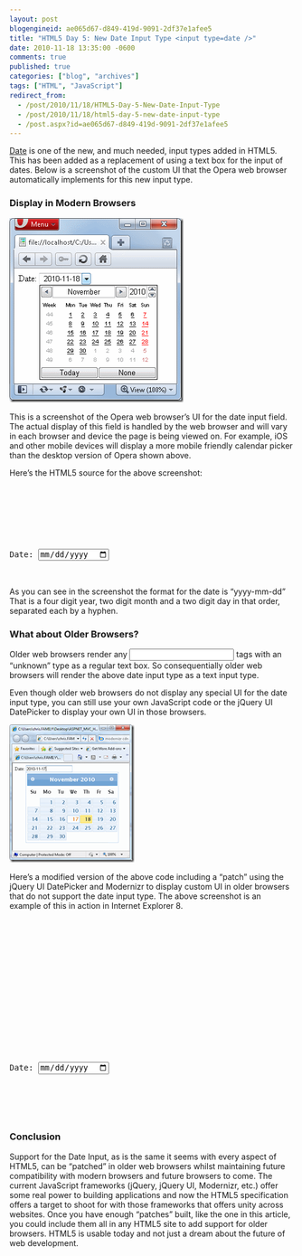 ```yaml
---
layout: post
blogengineid: ae065d67-d849-419d-9091-2df37e1afee5
title: "HTML5 Day 5: New Date Input Type <input type=date />"
date: 2010-11-18 13:35:00 -0600
comments: true
published: true
categories: ["blog", "archives"]
tags: ["HTML", "JavaScript"]
redirect_from: 
  - /post/2010/11/18/HTML5-Day-5-New-Date-Input-Type
  - /post/2010/11/18/html5-day-5-new-date-input-type
  - /post.aspx?id=ae065d67-d849-419d-9091-2df37e1afee5
---
```

<!-- more -->

<a href="http://www.w3.org/TR/html-markup/input.date.html">Date</a> is one of the new, and much needed, input types added in HTML5. This has been added as a replacement of using a text box for the input of dates. Below is a screenshot of the custom UI that the Opera web browser automatically implements for this new input type.
<h3>Display in Modern Browsers</h3>

<a href="/files/HTML5_INPUT_DATE_OPERA.png"><img style="background-image: none; padding-left: 0px; padding-right: 0px; display: inline; padding-top: 0px; border: 0px;" title="HTML5_INPUT_DATE_OPERA" src="/files/HTML5_INPUT_DATE_OPERA_thumb.png" alt="HTML5_INPUT_DATE_OPERA" width="308" height="326" border="0" /></a>

This is a screenshot of the Opera web browser&rsquo;s UI for the date input field. The actual display of this field is handled by the web browser and will vary in each browser and device the page is being viewed on. For example, iOS and other mobile devices will display a more mobile friendly calendar picker than the desktop version of Opera shown above.

Here&rsquo;s the HTML5 source for the above screenshot:
<pre class="brush: xml; first-line: 1; tab-size: 4; toolbar: false; "><!DOCTYPE html>
<meta charset="utf-8">
<html lang="en">
<head>
</head>
<body>

Date: <input type=date />

</body>
</html></pre>

As you can see in the screenshot the format for the date is &ldquo;yyyy-mm-dd&rdquo; That is a four digit year, two digit month and a two digit day in that order, separated each by a hyphen.
<h3>What about Older Browsers?</h3>

Older web browsers render any <input> tags with an &ldquo;unknown&rdquo; type as a regular text box. So consequentially older web browsers will render the above date input type as a text input type.

Even though older web browsers do not display any special UI for the date input type, you can still use your own JavaScript code or the jQuery UI DatePicker to display your own UI in those browsers.

<a href="/files/HTML5_INPUT_DATE_jQuery_IE8.png"><img style="background-image: none; padding-left: 0px; padding-right: 0px; display: inline; padding-top: 0px; border: 0px;" title="HTML5_INPUT_DATE_jQuery_IE8" src="/files/HTML5_INPUT_DATE_jQuery_IE8_thumb.png" alt="HTML5_INPUT_DATE_jQuery_IE8" width="221" height="244" border="0" /></a>

Here&rsquo;s a modified version of the above code including a &ldquo;patch&rdquo; using the jQuery UI DatePicker and Modernizr to display custom UI in older browsers that do not support the date input type. The above screenshot is an example of this in action in Internet Explorer 8.
<pre class="brush: xml; first-line: 1; tab-size: 4; toolbar: false; "><!DOCTYPE html>
<meta charset="utf-8">
<html lang="en">
<head>
<!-- Include jQuery, jQuery UI and Modernizr -->
<script src="http://ajax.microsoft.com/ajax/jquery/jquery-1.4.4.js"></script>
<script src="http://ajax.microsoft.com/ajax/jquery.ui/1.8.5/jquery-ui.js"></script>
<script src="http://cachedcommons.org/cache/modernizr/1.5.0/javascripts/modernizr.js"></script>

<link href="http://ajax.microsoft.com/ajax/jquery.ui/1.8.5/themes/redmond/jquery-ui.css"
    rel="stylesheet" type="text/css" />
</head>
<body>

Date: <input type=date />

<script>
$(function() {
    // Check if the browser supports the date input type
    if (!Modernizr.inputtypes.date){
        // Add the jQuery UI DatePicker to all
        // input tags that have their type attributes
        // set to 'date'
        $('input[type=date]').datepicker({
            // specify the same format as the spec
            dateFormat: 'yy-mm-dd'
        });
    }
});
</script>

</body>
</html></pre>
<h3>Conclusion</h3>

Support for the Date Input, as is the same it seems with every aspect of HTML5, can be &ldquo;patched&rdquo; in older web browsers whilst maintaining future compatibility with modern browsers and future browsers to come. The current JavaScript frameworks (jQuery, jQuery UI, Modernizr, etc.) offer some real power to building applications and now the HTML5 specification offers a target to shoot for with those frameworks that offers unity across websites. Once you have enough &ldquo;patches&rdquo; built, like the one in this article, you could include them all in any HTML5 site to add support for older browsers. HTML5 is usable today and not just a dream about the future of web development.
